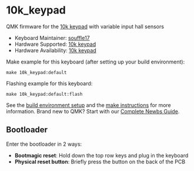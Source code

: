 # 10k_keypad

QMK firmware for the [10k keypad](https://github.com/souffle17/10k-keypad-hall-sensors) with variable input hall sensors

* Keyboard Maintainer: [souffle17](https://github.com/souffle17)
* Hardware Supported: [10k keypad](https://github.com/souffle17/10k-keypad-hall-sensors)
* Hardware Availability: [10k keypad](https://github.com/souffle17/10k-keypad-hall-sensors)

Make example for this keyboard (after setting up your build environment):

    make 10k_keypad:default

Flashing example for this keyboard:

    make 10k_keypad:default:flash

See the [build environment setup](https://docs.qmk.fm/#/getting_started_build_tools) and the [make instructions](https://docs.qmk.fm/#/getting_started_make_guide) for more information. Brand new to QMK? Start with our [Complete Newbs Guide](https://docs.qmk.fm/#/newbs).

## Bootloader

Enter the bootloader in 2 ways:

* **Bootmagic reset**: Hold down the top row keys and plug in the keyboard
* **Physical reset button**: Briefly press the button on the back of the PCB
